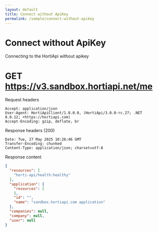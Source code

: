 ```yaml
---
layout: default
title: Connect without ApiKey
permalink: /sample/connect-without-apikey
---
```


# Connect without ApiKey

Connecting to the HortiApi without apikey

# GET https://v3.sandbox.hortiapi.net/me

Request headers
```
Accept: application/json
User-Agent: HortiApiClient/1.0.0.0, (HortiApi/3.0.0-rc.27; .NET 8.0.12; +https://hortiapi.com)
Accept-Encoding: gzip, deflate, br
```

Response headers (200)
```
Date: Tue, 27 May 2025 10:26:46 GMT
Transfer-Encoding: chunked
Content-Type: application/json; charset=utf-8
```

Response content
``` json
{
  "resources": [
    "horti-api/health:healthy"
  ],
  "application": {
    "resources": [
    ],
    "id": "",
    "name": "sandbox.hortiapi.com application"
  },
  "companies": null,
  "company": null,
  "user": null
}
```

